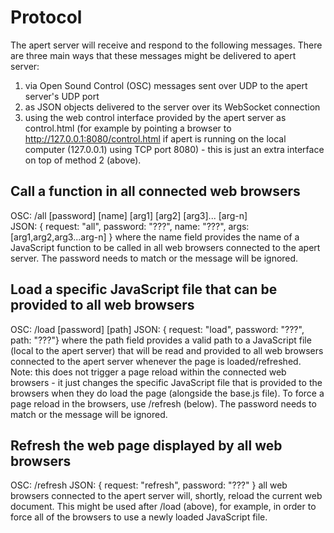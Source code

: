 
# Protocol

The apert server will receive and respond to the following messages. There are three main ways that these
messages might be delivered to apert server:

1. via Open Sound Control (OSC) messages sent over UDP to the apert server's UDP port
2. as JSON objects delivered to the server over its WebSocket connection
3. using the web control interface provided by the apert server as control.html (for
  example by pointing a browser to http://127.0.0.1:8080/control.html if apert is running
  on the local computer (127.0.0.1) using TCP port 8080) - this is just an extra
  interface on top of method 2 (above).

## Call a function in all connected web browsers

OSC: /all [password] [name] [arg1] [arg2] [arg3]... [arg-n]  
JSON: { request: "all", password: "???", name: "???", args:[arg1,arg2,arg3...arg-n] }
where the name field provides the name of a JavaScript function to be called in all
web browsers connected to the apert server. The password needs to match or the message
will be ignored.

## Load a specific JavaScript file that can be provided to all web browsers

OSC: /load [password] [path]
JSON: { request: "load", password: "???", path: "???"}
where the path field provides a valid path to a JavaScript file (local to the apert server)
that will be read and provided to all web browsers connected to the apert server
whenever the page is loaded/refreshed. Note: this does not trigger a page reload within
the connected web browsers - it just changes the specific JavaScript file that is provided
to the browsers when they do load the page (alongside the base.js file). To force a page
reload in the browsers, use /refresh (below). The password needs to match or the message
will be ignored.

## Refresh the web page displayed by all web browsers

OSC: /refresh
JSON: { request: "refresh", password: "???" }
all web browsers connected to the apert server will, shortly, reload the current
web document. This might be used after /load (above), for example, in order to force all
of the browsers to use a newly loaded JavaScript file.
